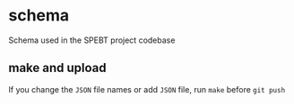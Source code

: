 # schema
Schema used in the SPEBT project codebase

## make and upload
If you change the `JSON` file names or add `JSON` file, run `make` before `git push`